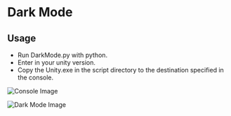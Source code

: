 # Dark Mode

## Usage
* Run DarkMode.py with python.
* Enter in your unity version.
* Copy the Unity.exe in the script directory to the destination specified in the console.

![Console Image](https://i.imgur.com/eDaKjtD.png)

![Dark Mode Image](https://i.imgur.com/oIGsIUG.png)
